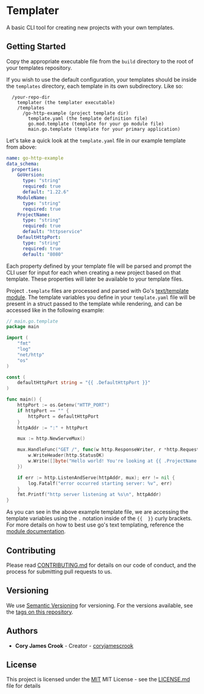 # Templater

A basic CLI tool for creating new projects with your own templates.

## Getting Started

Copy the appropriate executable file from the `build` directory to the root of your templates repository.

If you wish to use the default configuration, your templates should be inside the `templates` directory, each template in its own subdirectory. Like so:

```
  /your-repo-dir
    templater (the templater executable)
    /templates
      /go-http-example (project template dir)
        template.yaml (the template definition file)
        go.mod.template (template for your go module file)
        main.go.template (template for your primary application)
```

Let's take a quick look at the `template.yaml` file in our example template from above:

```yaml
name: go-http-example
data_schema:
  properties:
    GoVersion:
      type: "string"
      required: true
      default: "1.22.6"
    ModuleName:
      type: "string"
      required: true
    ProjectName:
      type: "string"
      required: true
      default: "httpservice"
    DefaultHttpPort:
      type: "string"
      required: true
      default: "8080"
```

Each property defined by your template file will be parsed and prompt the CLI user for input for each when creating a new project based on that template. These properties will later be available to your template files.

Project `.template` files are processed and parsed with Go's [text/template module](https://pkg.go.dev/text/template). The template variables you define in your `template.yaml` file will be present in a struct passed to the template while rendering, and can be accessed like in the following example:

```go
// main.go.template
package main

import (
	"fmt"
	"log"
	"net/http"
	"os"
)

const (
	defaultHttpPort string = "{{ .DefaultHttpPort }}"
)

func main() {
	httpPort := os.Getenv("HTTP_PORT")
	if httpPort == "" {
		httpPort = defaultHttpPort
	}
	httpAddr := ":" + httpPort

	mux := http.NewServeMux()

	mux.HandleFunc("GET /", func(w http.ResponseWriter, r *http.Request) {
		w.WriteHeader(http.StatusOK)
		w.Write([]byte("Hello world! You're looking at {{ .ProjectName }}"))
	})

	if err := http.ListenAndServe(httpAddr, mux); err != nil {
		log.Fatalf("error occurred starting server: %v", err)
	}
	fmt.Printf("http server listening at %s\n", httpAddr)
}
```

As you can see in the above example template file, we are accessing the template variables using the `.` notation inside of the `{{  }}` curly brackets. For more details on how to best use go's text templating, reference the [module documentation](https://pkg.go.dev/text/template).

## Contributing

Please read [CONTRIBUTING.md](CONTRIBUTING.md) for details on our code
of conduct, and the process for submitting pull requests to us.

## Versioning

We use [Semantic Versioning](http://semver.org/) for versioning. For the versions
available, see the [tags on this
repository](https://github.com/coryjamescrook/templater/tags).

## Authors

- **Cory James Crook** - Creator -
  [coryjamescrook](https://github.com/coryjamescrook)

## License

This project is licensed under the [MIT](https://choosealicense.com/licenses/mit)
MIT License - see the [LICENSE.md](LICENSE.md) file for
details
